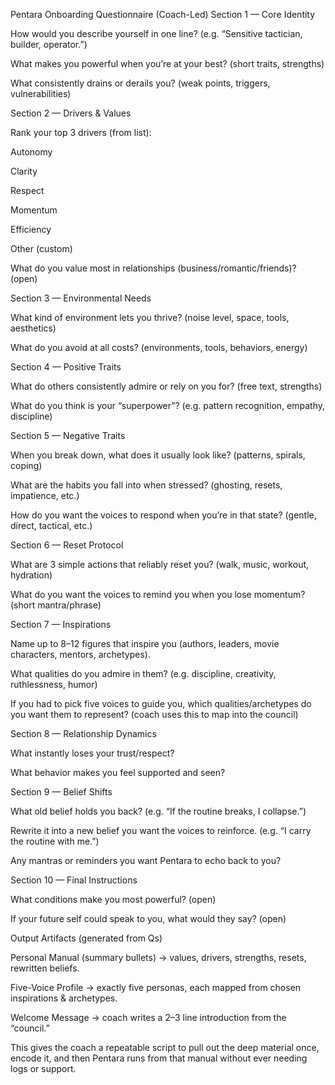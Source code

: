Pentara Onboarding Questionnaire (Coach-Led)
Section 1 — Core Identity

How would you describe yourself in one line? (e.g. “Sensitive tactician, builder, operator.”)

What makes you powerful when you’re at your best? (short traits, strengths)

What consistently drains or derails you? (weak points, triggers, vulnerabilities)

Section 2 — Drivers & Values

Rank your top 3 drivers (from list):

Autonomy

Clarity

Respect

Momentum

Efficiency

Other (custom)

What do you value most in relationships (business/romantic/friends)? (open)

Section 3 — Environmental Needs

What kind of environment lets you thrive? (noise level, space, tools, aesthetics)

What do you avoid at all costs? (environments, tools, behaviors, energy)

Section 4 — Positive Traits

What do others consistently admire or rely on you for? (free text, strengths)

What do you think is your “superpower”? (e.g. pattern recognition, empathy, discipline)

Section 5 — Negative Traits

When you break down, what does it usually look like? (patterns, spirals, coping)

What are the habits you fall into when stressed? (ghosting, resets, impatience, etc.)

How do you want the voices to respond when you’re in that state? (gentle, direct, tactical, etc.)

Section 6 — Reset Protocol

What are 3 simple actions that reliably reset you? (walk, music, workout, hydration)

What do you want the voices to remind you when you lose momentum? (short mantra/phrase)

Section 7 — Inspirations

Name up to 8–12 figures that inspire you (authors, leaders, movie characters, mentors, archetypes).

What qualities do you admire in them? (e.g. discipline, creativity, ruthlessness, humor)

If you had to pick five voices to guide you, which qualities/archetypes do you want them to represent? (coach uses this to map into the council)

Section 8 — Relationship Dynamics

What instantly loses your trust/respect?

What behavior makes you feel supported and seen?

Section 9 — Belief Shifts

What old belief holds you back? (e.g. “If the routine breaks, I collapse.”)

Rewrite it into a new belief you want the voices to reinforce. (e.g. “I carry the routine with me.”)

Any mantras or reminders you want Pentara to echo back to you?

Section 10 — Final Instructions

What conditions make you most powerful? (open)

If your future self could speak to you, what would they say? (open)

Output Artifacts (generated from Qs)

Personal Manual (summary bullets) → values, drivers, strengths, resets, rewritten beliefs.

Five-Voice Profile → exactly five personas, each mapped from chosen inspirations & archetypes.

Welcome Message → coach writes a 2–3 line introduction from the “council.”

This gives the coach a repeatable script to pull out the deep material once, encode it, and then Pentara runs from that manual without ever needing logs or support.
